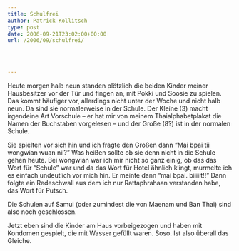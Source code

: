 ```yaml
---
title: Schulfrei
author: Patrick Kollitsch
type: post
date: 2006-09-21T23:02:00+00:00
url: /2006/09/schulfrei/




---
```

Heute morgen halb neun standen pl&ouml;tzlich die beiden Kinder meiner Hausbesitzer vor der T&uuml;r und fingen an, mit Pokki und Soosie zu spielen. Das kommt h&auml;ufiger vor, allerdings nicht unter der Woche und nicht halb neun. Da sind sie normalerweise in der Schule. Der Kleine (3) macht irgendeine Art Vorschule &#8211; er hat mir von meinem Thaialphabetplakat die Namen der Buchstaben vorgelesen &#8211; und der Gro&szlig;e (8?) ist in der normalen Schule.

Sie spielten vor sich hin und ich fragte den Gro&szlig;en dann &#8220;Mai bpai tii wongwian wuan nii?&#8221; Was hei&szlig;en sollte ob sie denn nicht in die Schule gehen heute. Bei wongwian war ich mir nicht so ganz einig, ob das das Wort f&uuml;r &#8220;Schule&#8221; war und da das Wort f&uuml;r Hotel &auml;hnlich klingt, murmelte ich es einfach undeutlich vor mich hin. Er meinte dann &#8220;mai bpai. biiiiit!!&#8221; Dann folgte ein Redeschwall aus dem ich nur Rattaphrahaan verstanden habe, das Wort f&uuml;r Putsch.

Die Schulen auf Samui (oder zumindest die von Maenam und Ban Thai) sind also noch geschlossen. 

Jetzt eben sind die Kinder am Haus vorbeigezogen und haben mit Kondomen gespielt, die mit Wasser gef&uuml;llt waren. Soso. Ist also &uuml;berall das Gleiche.